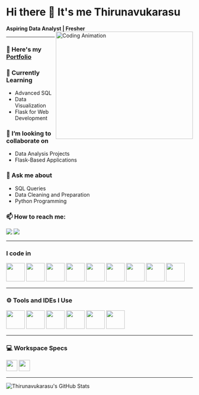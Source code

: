 # Hi there 👋 It's me **Thirunavukarasu**

**Aspiring Data Analyst | Fresher**  
<img align="right" width="370" height="290" src="https://i.pinimg.com/originals/47/f0/34/47f0342cec72b800463bf003eac1257e.gif" alt="Coding Animation">

---

### 🔭 Here's my [Portfolio](https://your-portfolio-link.com)

### 🌱 Currently Learning
- Advanced SQL
- Data Visualization
- Flask for Web Development

### 👯 I’m looking to collaborate on
- Data Analysis Projects
- Flask-Based Applications

### 💬 Ask me about
- SQL Queries
- Data Cleaning and Preparation
- Python Programming

### 📫 How to reach me:
[<img src="https://img.shields.io/badge/LinkedIn-0077B5?style=for-the-badge&logo=linkedin&logoColor=white" />](https://linkedin.com/in/thiru11) 
[<img src="https://img.shields.io/badge/GitHub-181717?style=for-the-badge&logo=github&logoColor=white" />](https://github.com/Thiru11github)

---

### I code in
<img height="50" width="50" src="https://img.icons8.com/color/48/000000/python.png" /> <img height="50" width="50" src="https://img.icons8.com/color/48/000000/mysql-logo.png" /> <img height="50" width="50" src="https://img.icons8.com/color/48/000000/html-5.png" /> <img height="50" width="50" src="https://img.icons8.com/color/48/000000/css3.png" /> <img height="50" width="50" src="https://img.icons8.com/color/48/000000/microsoft-excel-2019--v1.png"/> <img height="50" width="50" src="https://img.icons8.com/color/48/000000/google-logo.png"/> <img height="50" width="50" src="https://img.icons8.com/color/48/000000/flask.png"/> <img height="50" width="50" src="https://img.icons8.com/color/48/000000/numpy.png"/> <img height="50" width="50" src="https://img.icons8.com/color/48/000000/pandas.png"/>

---

### ⚙️ Tools and IDEs I Use
<img height="50" width="50" src="https://img.icons8.com/color/48/000000/visual-studio-code-2019.png"/> <img height="50" width="50" src="https://img.icons8.com/color/48/000000/jupyter.png"/> <img height="50" width="50" src="https://img.icons8.com/color/48/000000/pycharm.png"/> <img height="50" width="50" src="https://img.icons8.com/color/48/000000/mysql-logo.png"/> <img height="50" width="50" src="https://img.icons8.com/color/48/000000/git.png"/> <img height="50" width="50" src="https://img.icons8.com/material-outlined/48/000000/github.png"/>

---

### 💻 Workspace Specs
<img height="30" src="https://img.shields.io/badge/Ubuntu-18.06-76257A?style=for-the-badge&logo=ubuntu&logoColor=white"/> 
<img height="30" src="https://img.shields.io/badge/Intel-i5-0071C5?style=for-the-badge&logo=intel&logoColor=white"/> 

---

![Thirunavukarasu's GitHub Stats](https://github-readme-stats.vercel.app/api?username=Thiru11github&theme=dark&show_icons=true&&hide=issues,contribs)

